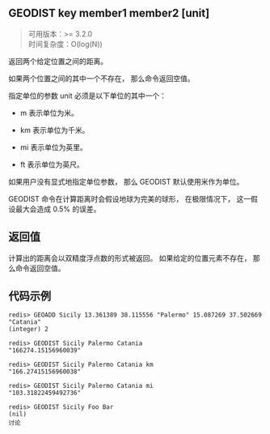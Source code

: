 ## GEODIST key member1 member2 [unit]
>可用版本：>= 3.2.0 <br/>
>时间复杂度：O(log(N))

返回两个给定位置之间的距离。

如果两个位置之间的其中一个不存在， 那么命令返回空值。

指定单位的参数 unit 必须是以下单位的其中一个：


- m 表示单位为米。

- km 表示单位为千米。

- mi 表示单位为英里。

- ft 表示单位为英尺。

如果用户没有显式地指定单位参数， 那么 GEODIST 默认使用米作为单位。

GEODIST 命令在计算距离时会假设地球为完美的球形， 在极限情况下， 这一假设最大会造成 0.5% 的误差。

## 返回值
计算出的距离会以双精度浮点数的形式被返回。 如果给定的位置元素不存在， 那么命令返回空值。


## 代码示例
```shell script
redis> GEOADD Sicily 13.361389 38.115556 "Palermo" 15.087269 37.502669 "Catania"
(integer) 2

redis> GEODIST Sicily Palermo Catania
"166274.15156960039"

redis> GEODIST Sicily Palermo Catania km
"166.27415156960038"

redis> GEODIST Sicily Palermo Catania mi
"103.31822459492736"

redis> GEODIST Sicily Foo Bar
(nil)
讨论 
```

